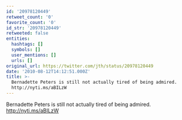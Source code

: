 ```yaml
---
id: '20978120449'
retweet_count: '0'
favorite_count: '0'
id_str: '20978120449'
retweeted: false
entities:
  hashtags: []
  symbols: []
  user_mentions: []
  urls: []
original_url: https://twitter.com/jth/status/20978120449
date: '2010-08-12T14:12:51.000Z'
title: >-
  Bernadette Peters is still not actually tired of being admired.
  http://nyti.ms/aBILzW
---
```


Bernadette Peters is still not actually tired of being admired. http://nyti.ms/aBILzW
